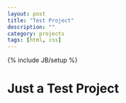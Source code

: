 ```yaml
---
layout: post
title: "Test Project"
description: ""
category: projects
tags: [html, css]
---
```

{% include JB/setup %}

<h1>Just a Test Project</h1>
